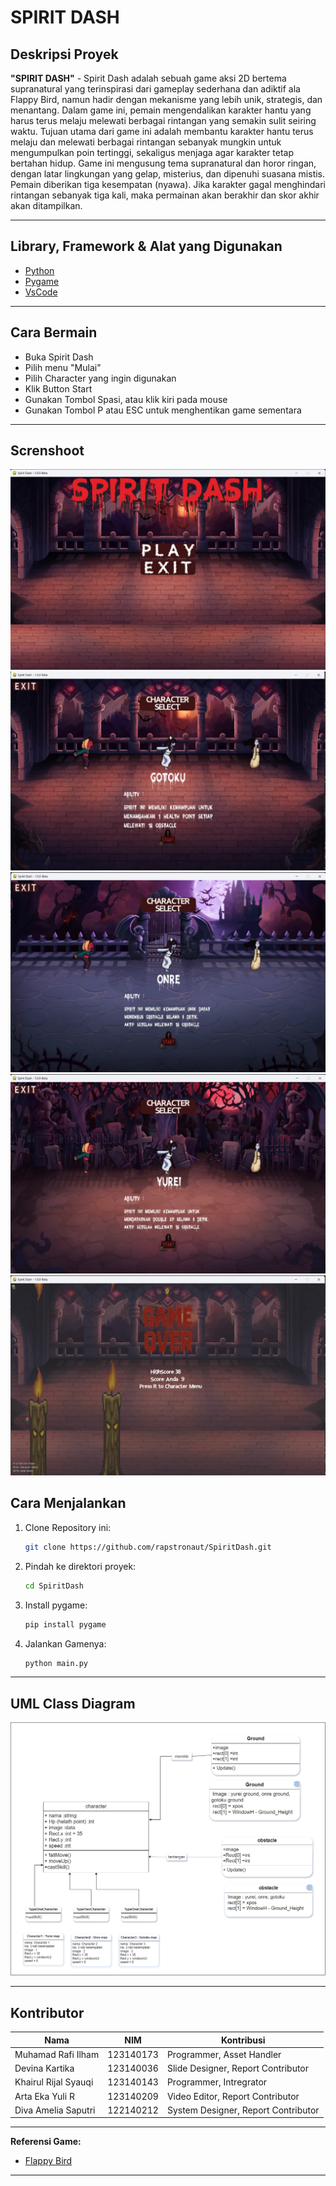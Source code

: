 # SPIRIT DASH
## Deskripsi Proyek

**"SPIRIT DASH"** - Spirit Dash adalah sebuah game aksi 2D bertema supranatural yang terinspirasi dari gameplay sederhana dan adiktif ala Flappy Bird, namun hadir dengan mekanisme yang lebih unik, strategis, dan menantang. Dalam game ini, pemain mengendalikan karakter hantu yang harus terus melaju melewati berbagai rintangan yang semakin sulit seiring waktu. Tujuan utama dari game ini adalah membantu karakter hantu terus melaju dan melewati berbagai rintangan sebanyak mungkin untuk mengumpulkan poin tertinggi, sekaligus menjaga agar karakter tetap bertahan hidup. Game ini mengusung tema supranatural dan horor ringan, dengan latar lingkungan yang gelap, misterius, dan dipenuhi suasana mistis.
Pemain diberikan tiga kesempatan (nyawa). Jika karakter gagal menghindari rintangan sebanyak tiga kali, maka permainan akan berakhir dan skor akhir akan ditampilkan.


---

## Library, Framework & Alat yang Digunakan

- [Python](https://www.python.org/downloads/)
- [Pygame](https://www.pygame.org/)
- [VsCode](https://code.visualstudio.com/)

---

## Cara Bermain
- Buka Spirit Dash
- Pilih menu "Mulai"
- Pilih Character yang ingin digunakan
- Klik Button Start
- Gunakan Tombol Spasi, atau klik kiri pada mouse
- Gunakan Tombol P atau ESC untuk menghentikan game sementara

---

## Screnshoot
![Game Menu](screenshoot/gamemenu.jpg)
![Gotoku](screenshoot/gotoku.jpg)
![Onre](screenshoot/onre.jpg)
![Yurei](screenshoot/yurei.jpg)
![Game Over](screenshoot/gameover.jpg)


## Cara Menjalankan
1. Clone Repository ini:
   ```bash
   git clone https://github.com/rapstronaut/SpiritDash.git
   ```
2. Pindah ke direktori proyek:
   ```bash
   cd SpiritDash
   ```
3. Install pygame:
   ```bash
   pip install pygame
   ```
4. Jalankan Gamenya:
   ```bash
   python main.py
   ```
---

## UML Class Diagram

![UML Class Diagram](screenshoot/umlpbo.png)

---

## Kontributor

| Nama                      | NIM         | Kontribusi                           |
|---------------------------|-------------|--------------------------------------|
| Muhamad Rafi Ilham        | 123140173   | Programmer, Asset Handler            |
| Devina Kartika            | 123140036   | Slide Designer, Report Contributor   |
| Khairul Rijal Syauqi      | 123140143   | Programmer, Intregrator              |
| Arta Eka Yuli R           | 123140209   | Video Editor, Report Contributor     |
| Diva Amelia Saputri       | 122140212   | System Designer, Report Contributor  |     

---

**Referensi Game:**  
- [Flappy Bird](#)

---

